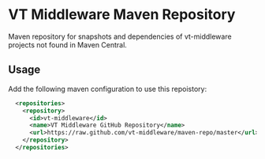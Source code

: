 # VT Middleware Maven Repository

Maven repository for snapshots and dependencies of vt-middleware projects
not found in Maven Central.

## Usage
Add the following maven configuration to use this repoistory:

```xml
  <repositories>
    <repository>
      <id>vt-middleware</id>
      <name>VT Middleware GitHub Repository</name>
      <url>https://raw.github.com/vt-middleware/maven-repo/master</url>
    </repository>
  </repositories>
```

